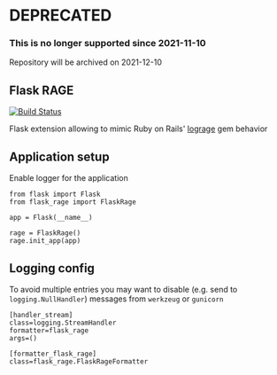 # DEPRECATED

### This is no longer supported since 2021-11-10
Repository will be archived on 2021-12-10

## Flask RAGE
[![Build Status](https://travis-ci.org/AirHelp/flask-rage.svg?branch=develop)](https://travis-ci.org/AirHelp/flask-rage)

Flask extension allowing to mimic Ruby on Rails' [lograge](https://github.com/roidrage/lograge) gem behavior

## Application setup
Enable logger for the application
```
from flask import Flask
from flask_rage import FlaskRage

app = Flask(__name__)

rage = FlaskRage()
rage.init_app(app)

```

## Logging config
To avoid multiple entries you may want to disable (e.g. send to `logging.NullHandler`) messages 
from `werkzeug` or `gunicorn`

```
[handler_stream]
class=logging.StreamHandler
formatter=flask_rage
args=()

[formatter_flask_rage]
class=flask_rage.FlaskRageFormatter
```

